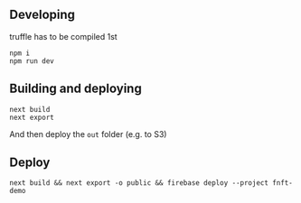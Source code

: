 ## Developing

truffle has to be compiled 1st

```
npm i
npm run dev
```

## Building and deploying

```
next build
next export
```

And then deploy the `out` folder (e.g. to S3)

## Deploy

```
next build && next export -o public && firebase deploy --project fnft-demo
```
